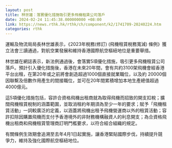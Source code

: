 ```yaml
---
layout: post
title: 林世雄：落實優化措施吸引更多飛機租賃公司落戶
date: 2024-02-24 11:45:38.000000000 +08:00
link: https://news.rthk.hk/rthk/ch/component/k2/1741709-20240224.htm
categories: rthk
---
```


運輸及物流局局長林世雄表示，《2023年稅務(修訂) (飛機租賃稅務寬減) 條例》獲立法會三讀通過，對航空業發展和維持香港國際航空樞紐地位是重要舉措。

林世雄在網誌表示，新法例通過後，會落實5項優化措施，吸引更多飛機租賃公司落戶。預計引入優化措施後，香港在未來20年間，會有共約3100架飛機會經香港平台出租，在第20年或之前將會創造超過1000個直接就業職位，以及約 20000個因聯繫及倍數作用產生的間接職位，並可在20年間累積增加本地生產總值超過4000億元。

這5項優化措施包括，容許合資格飛機出租商就為取得飛機而招致的開支扣稅；擴闊飛機租賃稅制的涵蓋範圍，並取消租約年期須為至少一年的要求；賦予「飛機租賃活動」一詞較廣泛的定義，以涵蓋將飛機出租予飛機營運商以外的租賃活動；容許扣除因購置飛機而支付予香港境外的非財務機構融資人的利息開支；為合資格飛機出租商和飛機租賃管理商訂明門檻要求，以符合經合組織的規定。

有關條例生效期會追溯至去年4月1日起實施，讓香港緊貼國際步伐，持續提升競爭力，維持及強化國際航空樞紐地位。
